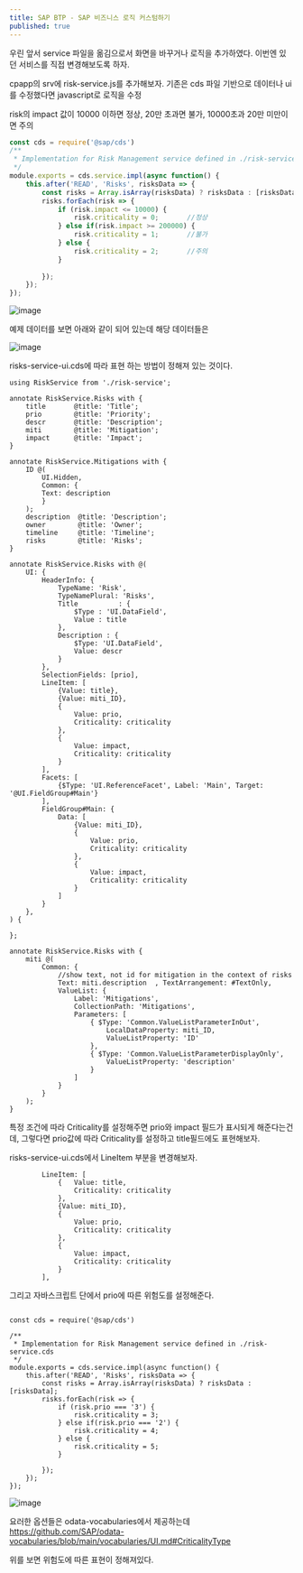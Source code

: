 ```yaml
---
title: SAP BTP - SAP 비즈니스 로직 커스텀하기
published: true
---
```

우린 앞서 service 파일을 옮김으로서 화면을 바꾸거나 로직을 추가하였다.
이번엔 있던 서비스를 직접 변경해보도록 하자.

cpapp의 srv에 risk-service.js를 추가해보자.
기존은 cds 파일 기반으로 데이터나 ui를 수정했다면 javascript로 로직을 수정

risk의 impact 값이 10000 이하면 정상, 20만 초과면 불가, 10000초과 20만 미만이면 주의
```javascript
const cds = require('@sap/cds')
/**
 * Implementation for Risk Management service defined in ./risk-service.cds
 */
module.exports = cds.service.impl(async function() {
    this.after('READ', 'Risks', risksData => {
        const risks = Array.isArray(risksData) ? risksData : [risksData];
        risks.forEach(risk => {
            if (risk.impact <= 10000) {
                risk.criticality = 0;       //정상
            } else if(risk.impact >= 200000) {
                risk.criticality = 1;       //불가
            } else {
                risk.criticality = 2;       //주의
            }
            
        });
    });
});


```
![image](https://github.com/BJSNuruhee/levelup/assets/88364980/2a8c1700-bdbd-488b-acc6-072970f546b1)

예제 데이터를 보면 아래와 같이 되어 있는데 해당 데이터들은

![image](https://github.com/BJSNuruhee/levelup/assets/88364980/b0439fd7-3f85-4ffc-839c-fcce4f454519)

risks-service-ui.cds에 따라 표현 하는 방법이 정해져 있는 것이다.
```
using RiskService from './risk-service';

annotate RiskService.Risks with {
	title       @title: 'Title';
	prio        @title: 'Priority';
	descr       @title: 'Description';
	miti        @title: 'Mitigation';
	impact      @title: 'Impact';
}

annotate RiskService.Mitigations with {
	ID @(
		UI.Hidden,
		Common: {
		Text: description
		}
	);
	description  @title: 'Description';
	owner        @title: 'Owner';
	timeline     @title: 'Timeline';
	risks        @title: 'Risks';
}

annotate RiskService.Risks with @(
	UI: {
		HeaderInfo: {
			TypeName: 'Risk',
			TypeNamePlural: 'Risks',
			Title          : {
                $Type : 'UI.DataField',
                Value : title
            },
			Description : {
				$Type: 'UI.DataField',
				Value: descr
			}
		},
		SelectionFields: [prio],
		LineItem: [
			{Value: title},
			{Value: miti_ID},
			{
				Value: prio,
				Criticality: criticality
			},
			{
				Value: impact,
				Criticality: criticality
			}
		],
		Facets: [
			{$Type: 'UI.ReferenceFacet', Label: 'Main', Target: '@UI.FieldGroup#Main'}
		],
		FieldGroup#Main: {
			Data: [
				{Value: miti_ID},
				{
					Value: prio,
					Criticality: criticality
				},
				{
					Value: impact,
					Criticality: criticality
				}
			]
		}
	},
) {

};

annotate RiskService.Risks with {
	miti @(
		Common: {
			//show text, not id for mitigation in the context of risks
			Text: miti.description  , TextArrangement: #TextOnly,
			ValueList: {
				Label: 'Mitigations',
				CollectionPath: 'Mitigations',
				Parameters: [
					{ $Type: 'Common.ValueListParameterInOut',
						LocalDataProperty: miti_ID,
						ValueListProperty: 'ID'
					},
					{ $Type: 'Common.ValueListParameterDisplayOnly',
						ValueListProperty: 'description'
					}
				]
			}
		}
	);
}

```
특정 조건에 따라 Criticality를 설정해주면 prio와 impact 필드가 표시되게 해준다는건데, 그렇다면 prio값에 따라 Criticality를 설정하고 title필드에도 표현해보자.

risks-service-ui.cds에서 LineItem 부분을 변경해보자.
```
		LineItem: [
			{	Value: title,
				Criticality: criticality
			},
			{Value: miti_ID},
			{
				Value: prio,
				Criticality: criticality
			},
			{
				Value: impact,
				Criticality: criticality
			}
		],
```
그리고 자바스크립트 단에서 prio에 따른 위험도를 설정해준다.

```

const cds = require('@sap/cds')

/**
 * Implementation for Risk Management service defined in ./risk-service.cds
 */
module.exports = cds.service.impl(async function() {
    this.after('READ', 'Risks', risksData => {
        const risks = Array.isArray(risksData) ? risksData : [risksData];
        risks.forEach(risk => {
            if (risk.prio === '3') {
                risk.criticality = 3;
            } else if(risk.prio === '2') {
                risk.criticality = 4;
            } else {
                risk.criticality = 5;
            }
            
        });
    });
});
```

![image](https://github.com/BJSNuruhee/levelup/assets/88364980/b3f91484-d5fc-48c9-9b71-718d8d037c21)

요러한 옵션들은 odata-vocabularies에서 제공하는데 
https://github.com/SAP/odata-vocabularies/blob/main/vocabularies/UI.md#CriticalityType

위를 보면 위험도에 따른 표현이 정해져있다.

